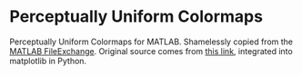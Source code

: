 # Perceptually Uniform Colormaps
Perceptually Uniform Colormaps for MATLAB.
Shamelessly copied from the [MATLAB FileExchange](https://www.mathworks.com/matlabcentral/fileexchange/51986-perceptually-uniform-colormaps).
Original source comes from [this link](https://bids.github.io/colormap/), integrated into matplotlib in Python.
